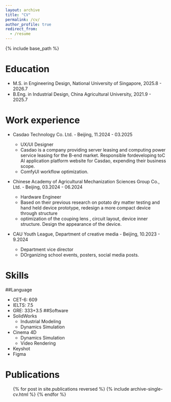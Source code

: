 ```yaml
---
layout: archive
title: "CV"
permalink: /cv/
author_profile: true
redirect_from:
  - /resume
---
```


{% include base_path %}

Education
======
* M.S. in Engineering Design, National University of Singapore, 2025.8 - 2026.7
* B.Eng. in Industrial Design, China Agricultural University, 2021.9 - 2025.7

Work experience
======
* Casdao Technology Co. Ltd. - Beijing, 11.2024 - 03.2025
  * UX/UI Designer
  * Casdao is a company providing server leasing and computing power service leasing for the B-end market. Responsible fordeveloping toC AI application platform website for Casdao, expending their business scope.
  * ComfyUI workflow optimization.

* Chinese Academy of Agricultural Mechanization Sciences Group Co., Ltd. - Beijing, 03.2024 - 06.2024
  * Hardware Engineer
  * Based on their previous research on potato dry matter testing and hand held device prototype, redesign a more compact device through structure
  * optimization of the couping lens , circuit layout, device inner structure. Design the appearance of the device.

* CAU Youth League, Department of creative media - Beijing, 10.2023 - 9.2024
  * Department vice director
  * DOrganizing school events, posters, social media posts.
  
Skills
======
##Language
* CET-6: 609
* IELTS: 7.5
* GRE: 333+3.5
##Software
* SolidWorks
  * Industrial Modeling
  * Dynamics Simulation
* Cinema 4D
  * Dynamics Simulation
  * Video Rendering
* Keyshot
* Figma

Publications
======
  <ul>{% for post in site.publications reversed %}
    {% include archive-single-cv.html %}
  {% endfor %}</ul>

